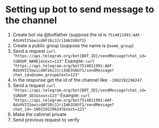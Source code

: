 # Setting up bot to send message to the channel

1. Create bot via @botfather (suppose the id is `7514011991:AAF-8dzHVIISowicdAF26zJJriImb3S8Uf1`)
1. Create a public group (suppose the name is `@some_group`)
1. Send a request `curl "https://api.telegram.org/bot{BOT_ID}/sendMessage?chat_id={GROUP_NAME}&text=123"`
Example: `curl "https://api.telegram.org/bot7514011991:AAF-8dzHVIISowicdAF26zJJriImb3S8Uf1/sendMessage?chat_id=@some_group&text=123"`
1. In the response get the id of the channel like: `-1002292296247`
1. Send a request `curl "https://api.telegram.org/bot{BOT_ID}/sendMessage?chat_id={GROUP_ID}&text=123"`
Example: `curl "https://api.telegram.org/bot7514011991:AAF-8dzHVIISowicdAF26zJJriImb3S8Uf1/sendMessage?chat_id=-1002292296247&text=123"`
1. Make the cahnnel private
1. Send previous request to verify
